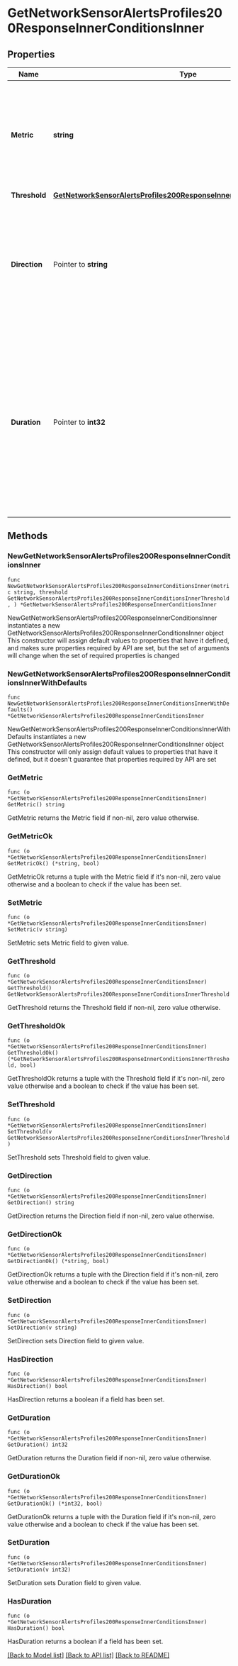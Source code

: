 # GetNetworkSensorAlertsProfiles200ResponseInnerConditionsInner

## Properties

Name | Type | Description | Notes
------------ | ------------- | ------------- | -------------
**Metric** | **string** | The type of sensor metric that will be monitored for changes. Available metrics are door, humidity, indoorAirQuality, noise, pm25, temperature, tvoc, and water. | 
**Threshold** | [**GetNetworkSensorAlertsProfiles200ResponseInnerConditionsInnerThreshold**](GetNetworkSensorAlertsProfiles200ResponseInnerConditionsInnerThreshold.md) |  | 
**Direction** | Pointer to **string** | If &#39;above&#39;, an alert will be sent when a sensor reads above the threshold. If &#39;below&#39;, an alert will be sent when a sensor reads below the threshold. Only applicable for temperature and humidity thresholds. | [optional] 
**Duration** | Pointer to **int32** | Length of time in seconds that the triggering state must persist before an alert is sent. Available options are 0 seconds, 1 minute, 2 minutes, 3 minutes, 4 minutes, 5 minutes, 10 minutes, 15 minutes, 30 minutes, 1 hour, 2 hours, 4 hours, and 8 hours. Default is 0. | [optional] [default to 0]

## Methods

### NewGetNetworkSensorAlertsProfiles200ResponseInnerConditionsInner

`func NewGetNetworkSensorAlertsProfiles200ResponseInnerConditionsInner(metric string, threshold GetNetworkSensorAlertsProfiles200ResponseInnerConditionsInnerThreshold, ) *GetNetworkSensorAlertsProfiles200ResponseInnerConditionsInner`

NewGetNetworkSensorAlertsProfiles200ResponseInnerConditionsInner instantiates a new GetNetworkSensorAlertsProfiles200ResponseInnerConditionsInner object
This constructor will assign default values to properties that have it defined,
and makes sure properties required by API are set, but the set of arguments
will change when the set of required properties is changed

### NewGetNetworkSensorAlertsProfiles200ResponseInnerConditionsInnerWithDefaults

`func NewGetNetworkSensorAlertsProfiles200ResponseInnerConditionsInnerWithDefaults() *GetNetworkSensorAlertsProfiles200ResponseInnerConditionsInner`

NewGetNetworkSensorAlertsProfiles200ResponseInnerConditionsInnerWithDefaults instantiates a new GetNetworkSensorAlertsProfiles200ResponseInnerConditionsInner object
This constructor will only assign default values to properties that have it defined,
but it doesn't guarantee that properties required by API are set

### GetMetric

`func (o *GetNetworkSensorAlertsProfiles200ResponseInnerConditionsInner) GetMetric() string`

GetMetric returns the Metric field if non-nil, zero value otherwise.

### GetMetricOk

`func (o *GetNetworkSensorAlertsProfiles200ResponseInnerConditionsInner) GetMetricOk() (*string, bool)`

GetMetricOk returns a tuple with the Metric field if it's non-nil, zero value otherwise
and a boolean to check if the value has been set.

### SetMetric

`func (o *GetNetworkSensorAlertsProfiles200ResponseInnerConditionsInner) SetMetric(v string)`

SetMetric sets Metric field to given value.


### GetThreshold

`func (o *GetNetworkSensorAlertsProfiles200ResponseInnerConditionsInner) GetThreshold() GetNetworkSensorAlertsProfiles200ResponseInnerConditionsInnerThreshold`

GetThreshold returns the Threshold field if non-nil, zero value otherwise.

### GetThresholdOk

`func (o *GetNetworkSensorAlertsProfiles200ResponseInnerConditionsInner) GetThresholdOk() (*GetNetworkSensorAlertsProfiles200ResponseInnerConditionsInnerThreshold, bool)`

GetThresholdOk returns a tuple with the Threshold field if it's non-nil, zero value otherwise
and a boolean to check if the value has been set.

### SetThreshold

`func (o *GetNetworkSensorAlertsProfiles200ResponseInnerConditionsInner) SetThreshold(v GetNetworkSensorAlertsProfiles200ResponseInnerConditionsInnerThreshold)`

SetThreshold sets Threshold field to given value.


### GetDirection

`func (o *GetNetworkSensorAlertsProfiles200ResponseInnerConditionsInner) GetDirection() string`

GetDirection returns the Direction field if non-nil, zero value otherwise.

### GetDirectionOk

`func (o *GetNetworkSensorAlertsProfiles200ResponseInnerConditionsInner) GetDirectionOk() (*string, bool)`

GetDirectionOk returns a tuple with the Direction field if it's non-nil, zero value otherwise
and a boolean to check if the value has been set.

### SetDirection

`func (o *GetNetworkSensorAlertsProfiles200ResponseInnerConditionsInner) SetDirection(v string)`

SetDirection sets Direction field to given value.

### HasDirection

`func (o *GetNetworkSensorAlertsProfiles200ResponseInnerConditionsInner) HasDirection() bool`

HasDirection returns a boolean if a field has been set.

### GetDuration

`func (o *GetNetworkSensorAlertsProfiles200ResponseInnerConditionsInner) GetDuration() int32`

GetDuration returns the Duration field if non-nil, zero value otherwise.

### GetDurationOk

`func (o *GetNetworkSensorAlertsProfiles200ResponseInnerConditionsInner) GetDurationOk() (*int32, bool)`

GetDurationOk returns a tuple with the Duration field if it's non-nil, zero value otherwise
and a boolean to check if the value has been set.

### SetDuration

`func (o *GetNetworkSensorAlertsProfiles200ResponseInnerConditionsInner) SetDuration(v int32)`

SetDuration sets Duration field to given value.

### HasDuration

`func (o *GetNetworkSensorAlertsProfiles200ResponseInnerConditionsInner) HasDuration() bool`

HasDuration returns a boolean if a field has been set.


[[Back to Model list]](../README.md#documentation-for-models) [[Back to API list]](../README.md#documentation-for-api-endpoints) [[Back to README]](../README.md)


